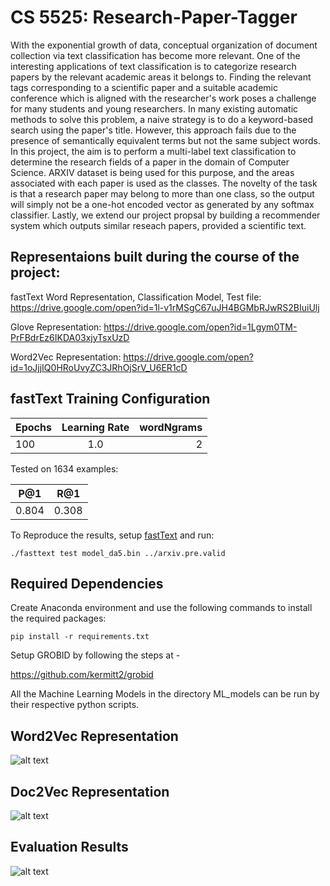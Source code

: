 # CS 5525: Research-Paper-Tagger
With the exponential growth of data, conceptual organization of document collection via text classification has become more relevant. One of the interesting applications of text classification is to categorize research papers by the relevant academic areas it belongs to. Finding the relevant tags corresponding to a scientific paper and a suitable academic conference which is aligned with the researcher's work poses a challenge for many students and young researchers. In many existing automatic methods to solve this problem, a naive strategy is to do a keyword-based search using the paper's title. However, this approach fails due to the presence of semantically equivalent terms but not the same subject words. In this project, the aim is to perform a multi-label text classification to determine the research fields of a paper in the domain of Computer Science. ARXIV dataset is being used for this purpose, and the areas associated with each paper is used as the classes. The novelty of the task is that a research paper may belong to more than one class, so the output will simply not be a one-hot encoded vector as generated by any softmax classifier. Lastly, we extend our project propsal by building a recommender system which outputs similar reseach papers, provided a scientific text.
## Representaions built during the course of the project:
fastText Word Representation, Classification Model, Test file: https://drive.google.com/open?id=1l-v1rMSgC67uJH4BGMbRJwRS2BIuiUlj

Glove Representation: https://drive.google.com/open?id=1Lgym0TM-PrFBdrEz6IKDA03xjyTsxUzD

Word2Vec Representation: https://drive.google.com/open?id=1oJjjIQ0HRoUvyZC3JRhOjSrV_U6ER1cD 


## fastText Training Configuration
| Epochs        | Learning Rate | wordNgrams  |
| ------------- |:-------------:| -----------:|
| 100           | 1.0           | 2           |

Tested on 1634 examples:


| P@1        | R@1 |
| ---------- |:---:|
| 0.804      | 0.308|

To Reproduce the results, setup [fastText](https://fasttext.cc/docs/en/support.html) and run:

`./fasttext test model_da5.bin ../arxiv.pre.valid`

## Required Dependencies
Create Anaconda environment and use the following commands to install the required packages:

`pip install -r requirements.txt`

Setup GROBID by following the steps at - 

https://github.com/kermitt2/grobid

All the Machine Learning Models in the directory ML_models can be run by their respective python scripts.

## Word2Vec Representation
![alt text](https://github.com/namanahuja/Research-Paper-Tagger/blob/master/media/w2v.png)
## Doc2Vec Representation
![alt text](https://github.com/namanahuja/Research-Paper-Tagger/blob/master/media/doc2vec.png)
## Evaluation Results
![alt text](https://github.com/namanahuja/Research-Paper-Tagger/blob/master/media/results1.jpg)

